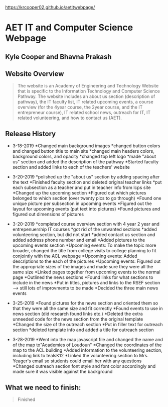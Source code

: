 https://krcooper02.github.io/aetitwebpage/

# AET IT and Computer Science Webpage
## Kyle Cooper and Bhavna Prakash
## Website Overview
>The website is an Academy of Engineering and Technology Website that is specific to the Information Technology and Computer Science Pathway. The website includes an about us section (description of pathway), the IT faculty list, IT related upcoming events, a course overview (for the 4year course, the 2year course, and the IT entrepreneur course), IT related school news, outreach for IT, IT related volunteering, and how to contact us (AET).


## Release History

* 3-18-2019
    *Changed main background images
    *changed button colors and changed button title to main site
    *changed main headers colors, background colors, and opacity
    *changed top left logo
    *made "about us" section and added the description of the pathway
    *Started faculty section and added links to each of the teachers' website

* 3-20-2019
    *polished up the "about us" section by adding spacing after the text
    *Finished faculty section and deleted original teacher links
    *put each subsection as a teacher and put in teacher info from lcps 
     site
    *Changed up the upcoming section
    *Figured out which pictures belonged to which section (over twenty pics to go through)
    *Found one unique picture per subsection in upcoming events
    *Figured out the layout for upcoming events (put text into pictures)
    *Found pictures and figured out dimensions of pictures

* 3-20-2019
    *completed course overview section with 4 year 2 year and entrepenuership IT courses
    *got rid of the unwanted sections
    *added volunteering section, but did not start
    *added contact us section and added address phone number and email
    *Added pictures to the upcoming events section
    *Upcoming events: To make the topic more broader, changed the title from college visits to college planning to fit conjointly with the ACL webpage
    *Upcoming events: Added descriptions to the each of the pictures
    *Upcoming events: Figured out the appropriate sizes of the images and made sure they were all the same size
    *Linked pages together from upcoming events to the normal page
    *Outlined the news sections
    *Found links for what sections to include in the news
    *Put in titles, pictures and links to the RSEF section --> still lots of improvments to be made
    *Decided the three main news events
    
* 3-25-2019
    *Found pictures for the news section and oriented them so that they were all the same size and fit correctly
    *Found events to use in news section (did research found links etc.)
    *Deleted the extra unneeded code for the news section from the original template
    *Changed the size of the outreach section
    *Put in filler text for outreach section
    *deleted template info and added a title for outreach section

* 3-28-2019
    *Went into the map javascript file and changed the name and of the map to"Academies of Loudoun"
    *Changed the coordinates of the map to the ACL building
    *Added information to the volunteering section, including link to tealsK12
    *Linked the volunteering section to Mrs. Yeager's email so students could email her with any questions
    *Changed outreach section font style and font color accordingly and made sure it was visible against the background
    
  
## What we need to finish: 
>Finished
